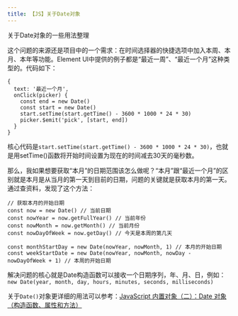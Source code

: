 ```yaml
---
title: 【JS】关于Date对象
---
```


关于Date对象的一些用法整理
<!-- more -->


这个问题的来源还是项目中的一个需求：在时间选择器的快捷选项中加入本周、本月、本年等功能。Element UI中提供的例子都是“最近一周”、“最近一个月”这种类型的。代码如下：
```(javascript)
{
  text: '最近一个月',
  onClick(picker) {
    const end = new Date()
    const start = new Date()
    start.setTime(start.getTime() - 3600 * 1000 * 24 * 30)
    picker.$emit('pick', [start, end])
  }
}
```
核心代码是`start.setTime(start.getTime() - 3600 * 1000 * 24 * 30)`，也就是用setTime()函数将开始时间设置为现在的时间减去30天的毫秒数。

那么，我如果想要获取“本月”的日期范围该怎么做呢？“本月”跟“最近一个月”的区别就是本月是从当月的第一天到目前的日期，问题的关键就是获取本月的第一天。通过查资料，发现了这个方法：
```(javascript)
// 获取本月的开始日期
const now = new Date() // 当前日期
const nowYear = now.getFullYear() // 当前年份
const nowMonth = now.getMonth() // 当前月份
const nowDayOfWeek = now.getDay() // 今天是本周的第几天

const monthStartDay = new Date(nowYear, nowMonth, 1) // 本月的开始日期
const weekStartDate = new Date(nowYear, nowMonth, nowDay - nowDayOfWeek + 1) // 本周的开始日期
```


解决问题的核心就是Date构造函数可以接收一个日期序列，年、月、日，例如：`new Date(year, month, day, hours, minutes, seconds, milliseconds)`

关于`Date()`对象更详细的用法可以参考：[JavaScript 内置对象（二）：Date 对象（构造函数、属性和方法）](https://blog.csdn.net/jinshi_cn/article/details/2434439)